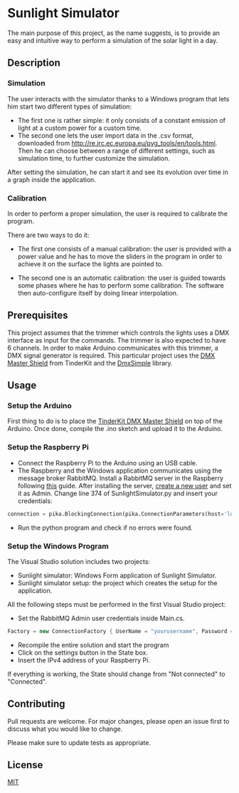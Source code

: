 # Sunlight Simulator

The main purpose of this project, as the name suggests, is to provide an easy and intuitive way to perform a simulation of the solar light in a day. 

## Description 

### Simulation

The user interacts with the simulator thanks to a Windows program that lets him start two different types of simulation: 
- The first one is rather simple: it only consists of a constant emission of light at a custom power for a custom time. 
- The second one lets the user import data in the .csv format, downloaded from http://re.jrc.ec.europa.eu/pvg_tools/en/tools.html. Then he can choose between a range of different settings, such as simulation time, to further customize the simulation.

After setting the simulation, he can start it and see its evolution over time in a graph inside the application.

### Calibration

In order to perform a proper simulation, the user is required to calibrate the program.

There are two ways to do it:

- The first one consists of a manual calibration: the user is provided with a power value and he has to move the sliders in the program in order to achieve it on the surface the lights are pointed to.

- The second one is an automatic calibration: the user is guided towards some phases where he has to perform some calibration. The software then auto-configure itself by doing linear interpolation.

## Prerequisites

This project assumes that the trimmer which controls the lights uses a DMX interface as input for the commands. The trimmer is also expected to have 6 channels.
In order to make Arduino communicates with this trimmer, a DMX signal generator is required. 
This particular project uses the [DMX Master Shield](http://www.eu.diigiit.com/arduino-dmx-master-shield) from TinderKit and the [DmxSimple](https://github.com/PaulStoffregen/DmxSimple) library.

## Usage

### Setup the Arduino

First thing to do is to place the [TinderKit DMX Master Shield](http://www.eu.diigiit.com/arduino-dmx-master-shield) on top of the Arduino. Once done, compile the .ino sketch and upload it to the Arduino.

### Setup the Raspberry Pi

- Connect the Raspberry Pi to the Arduino using an USB cable.
- The Raspberry and the Windows application communicates using the message broker RabbitMQ. Install a RabbitMQ server in the Raspberry following [this](https://www.rabbitmq.com/install-debian.html) guide. After installing the server, [create a new user](https://www.rabbitmq.com/rabbitmqctl.8.html#User_Management) and set it as Admin. Change line 374 of SunlightSimulator.py and insert your credentials:

```python
connection = pika.BlockingConnection(pika.ConnectionParameters(host='localhost', credentials=pika.PlainCredentials('yourusername', 'yourpassword')))
```
- Run the python program and check if no errors were found.

### Setup the Windows Program

The Visual Studio solution includes two projects:
- Sunlight simulator: Windows Form application of Sunlight Simulator.
- Sunlight simulator setup: the project which creates the setup for the application.

All the following steps must be performed in the first Visual Studio project:

- Set the RabbitMQ Admin user credentials inside Main.cs.

```c#
Factory = new ConnectionFactory { UserName = "yourusername", Password = "yourpassword", HostName = formIP.IP };
```

- Recompile the entire solution and start the program
- Click on the settings button in the State box.
- Insert the IPv4 address of your Raspberry Pi.

If everything is working, the State should change from "Not connected" to "Connected".

## Contributing
Pull requests are welcome. For major changes, please open an issue first to discuss what you would like to change.

Please make sure to update tests as appropriate.

## License
[MIT](https://choosealicense.com/licenses/gpl-3.0/)
